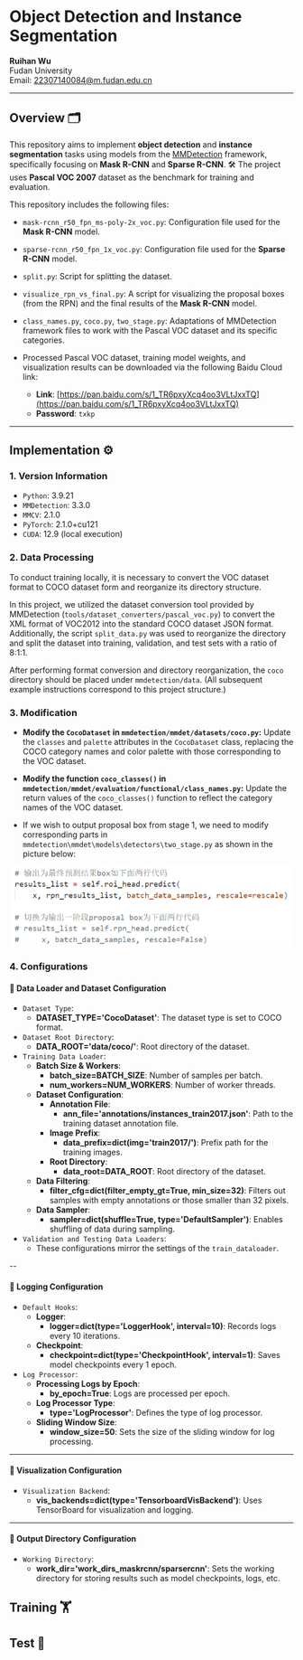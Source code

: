 # Object Detection and Instance Segmentation

**Ruihan Wu**  
Fudan University  
Email: [22307140084@m.fudan.edu.cn](mailto:22307140084@m.fudan.edu.cn)

---


## Overview 🗂

This repository aims to implement **object detection** and **instance segmentation** tasks using models from the [MMDetection](https://github.com/open-mmlab/mmdetection) framework, specifically focusing on **Mask R-CNN** and **Sparse R-CNN**. 🛠 The project uses **Pascal VOC 2007** dataset as the benchmark for training and evaluation. 

This repository includes the following files:

- `mask-rcnn_r50_fpn_ms-poly-2x_voc.py`: Configuration file used for the **Mask R-CNN** model.
- `sparse-rcnn_r50_fpn_1x_voc.py`: Configuration file used for the **Sparse R-CNN** model.
- `split.py`: Script for splitting the dataset.
- `visualize_rpn_vs_final.py`: A script for visualizing the proposal boxes (from the RPN) and the final results of the **Mask R-CNN** model.
- `class_names.py`, `coco.py`, `two_stage.py`: Adaptations of MMDetection framework files to work with the Pascal VOC dataset and its specific categories.

- Processed Pascal VOC dataset, training model weights, and visualization results can be downloaded via the following Baidu Cloud link:
  - **Link**: [https://pan.baidu.com/s/1_TR6pxyXcq4oo3VLtJxxTQ](https://pan.baidu.com/s/1_TR6pxyXcq4oo3VLtJxxTQ)
  - **Password**: `txkp`

---

## Implementation ⚙️

### 1. Version Information
- `Python`: 3.9.21
- `MMDetection`: 3.3.0
- `MMCV`: 2.1.0
- `PyTorch`: 2.1.0+cu121
- `CUDA`: 12.9 (local execution)

### 2. Data Processing

To conduct training locally, it is necessary to convert the VOC dataset format to COCO dataset form and reorganize its directory structure.

In this project, we utilized the dataset conversion tool provided by MMDetection (`tools/dataset_converters/pascal_voc.py`) to convert the XML format of VOC2012 into the standard COCO dataset JSON format. Additionally, the script `split_data.py` was used to reorganize the directory and split the dataset into training, validation, and test sets with a ratio of 8:1:1.

After performing format conversion and directory reorganization, the `coco` directory should be placed under `mmdetection/data`. (All subsequent example instructions correspond to this project structure.)

### 3. Modification

- **Modify the `CocoDataset` in `mmdetection/mmdet/datasets/coco.py`:**
   Update the `classes` and `palette` attributes in the `CocoDataset` class, replacing the COCO category names and color palette with those corresponding to the VOC dataset.

- **Modify the function `coco_classes()` in `mmdetection/mmdet/evaluation/functional/class_names.py`:**
   Update the return values of the `coco_classes()` function to reflect the category names of the VOC dataset.

- If we wish to output proposal box from stage 1, we need to modify corresponding parts in `mmdetection\mmdet\models\detectors\two_stage.py` as shown in the picture below:

![Proposal Boxes](README_images/proposal_box.png)

### 4. Configurations

#### 📂 Data Loader and Dataset Configuration
- `Dataset Type`:  
  - **DATASET_TYPE='CocoDataset'**: The dataset type is set to COCO format.  
- `Dataset Root Directory`:  
  - **DATA_ROOT='data/coco/'**: Root directory of the dataset.  
- `Training Data Loader`:  
  - **Batch Size & Workers**:  
    - **batch_size=BATCH_SIZE**: Number of samples per batch.  
    - **num_workers=NUM_WORKERS**: Number of worker threads.  
  - **Dataset Configuration**:  
    - **Annotation File**:  
      - **ann_file='annotations/instances_train2017.json'**: Path to the training dataset annotation file.  
    - **Image Prefix**:  
      - **data_prefix=dict(img='train2017/')**: Prefix path for the training images.  
    - **Root Directory**:  
      - **data_root=DATA_ROOT**: Root directory of the dataset.  
  - **Data Filtering**:  
    - **filter_cfg=dict(filter_empty_gt=True, min_size=32)**: Filters out samples with empty annotations or those smaller than 32 pixels.  
  - **Data Sampler**:  
    - **sampler=dict(shuffle=True, type='DefaultSampler')**: Enables shuffling of data during sampling.  
- `Validation and Testing Data Loaders`:  
  - These configurations mirror the settings of the `train_dataloader`.  

--

#### 📝 Logging Configuration
- `Default Hooks`:  
  - **Logger**:  
    - **logger=dict(type='LoggerHook', interval=10)**: Records logs every 10 iterations.  
  - **Checkpoint**:  
    - **checkpoint=dict(type='CheckpointHook', interval=1)**: Saves model checkpoints every 1 epoch.  
- `Log Processor`:  
  - **Processing Logs by Epoch**:  
    - **by_epoch=True**: Logs are processed per epoch.  
  - **Log Processor Type**:  
    - **type='LogProcessor'**: Defines the type of log processor.  
  - **Sliding Window Size**:  
    - **window_size=50**: Sets the size of the sliding window for log processing.  

---

#### 🎨 Visualization Configuration
- `Visualization Backend`:  
  - **vis_backends=dict(type='TensorboardVisBackend')**: Uses TensorBoard for visualization and logging.  

---

#### 📂 Output Directory Configuration
- `Working Directory`:  
  - **work_dir='work_dirs_maskrcnn/sparsercnn'**: Sets the working directory for storing results such as model checkpoints, logs, etc.  



## Training 🏋️

## Test 🧪
